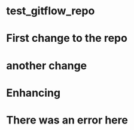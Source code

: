 # test_gitflow_repo


# First change to the repo

# another change


# Enhancing
# There was an error here

